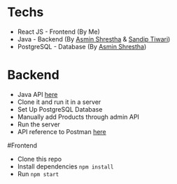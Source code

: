 # Techs
* React JS - Frontend (By Me)
* Java - Backend (By [Asmin Shrestha](https://gitlab.com/asushrestha) & [Sandip Tiwari](https://gitlab.com/sandiptiwari633))
* PostgreSQL - Database (By [Asmin Shrestha](https://gitlab.com/asushrestha))

# Backend
* Java API [here](https://gitlab.com/sandip125/ward-robe.git)
* Clone it and run it in a server
* Set Up PostgreSQL Database
* Manually add Products through admin API
* Run the server
* API reference to Postman [here](https://documenter.getpostman.com/view/12393455/TVengUs9) 

#Frontend
* Clone this repo
* Install dependencies `npm install`
* Run `npm start`




